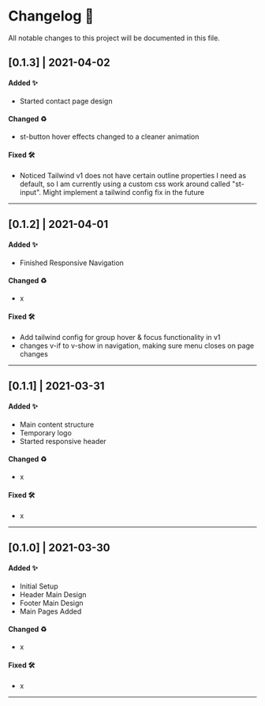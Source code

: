 # Changelog 📝

All notable changes to this project will be documented in this file.

## [0.1.3] | 2021-04-02

#### Added ✨

- Started contact page design

#### Changed ♻

- st-button hover effects changed to a cleaner animation

#### Fixed 🛠

- Noticed Tailwind v1 does not have certain outline properties I need as default, so I am currently using a custom css work around called "st-input". Might implement a tailwind config fix in the future

---

## [0.1.2] | 2021-04-01

#### Added ✨

- Finished Responsive Navigation

#### Changed ♻

- x

#### Fixed 🛠

- Add tailwind config for group hover & focus functionality in v1
- changes v-if to v-show in navigation, making sure menu closes on page changes

---

## [0.1.1] | 2021-03-31

#### Added ✨

- Main content structure
- Temporary logo
- Started responsive header

#### Changed ♻

- x

#### Fixed 🛠

- x

---

## [0.1.0] | 2021-03-30

#### Added ✨

- Initial Setup
- Header Main Design
- Footer Main Design
- Main Pages Added

#### Changed ♻

- x

#### Fixed 🛠

- x

---
